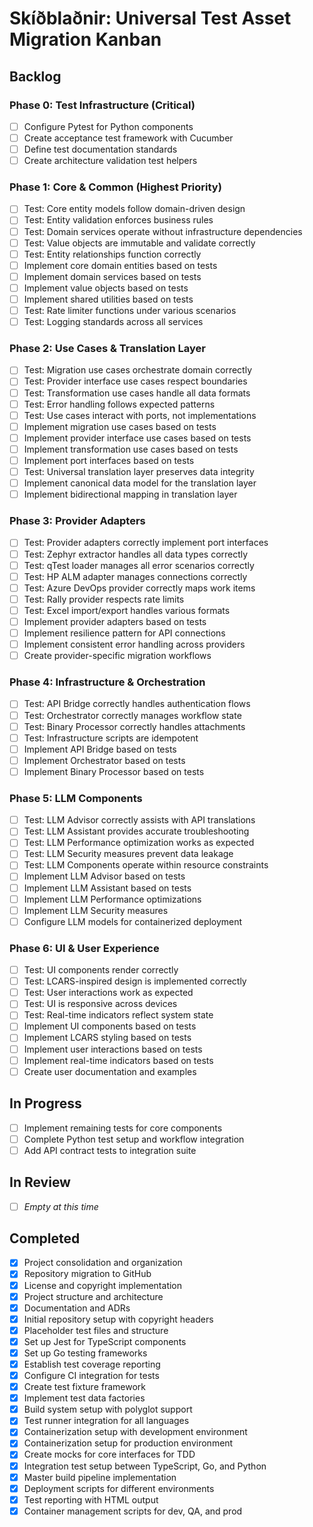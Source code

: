 # Skíðblaðnir: Universal Test Asset Migration Kanban

## Backlog

### Phase 0: Test Infrastructure (Critical)

- [ ] Configure Pytest for Python components
- [ ] Create acceptance test framework with Cucumber
- [ ] Define test documentation standards
- [ ] Create architecture validation test helpers

### Phase 1: Core & Common (Highest Priority)

- [ ] Test: Core entity models follow domain-driven design
- [ ] Test: Entity validation enforces business rules
- [ ] Test: Domain services operate without infrastructure dependencies
- [ ] Test: Value objects are immutable and validate correctly
- [ ] Test: Entity relationships function correctly
- [ ] Implement core domain entities based on tests
- [ ] Implement domain services based on tests
- [ ] Implement value objects based on tests
- [ ] Implement shared utilities based on tests
- [ ] Test: Rate limiter functions under various scenarios
- [ ] Test: Logging standards across all services

### Phase 2: Use Cases & Translation Layer

- [ ] Test: Migration use cases orchestrate domain correctly
- [ ] Test: Provider interface use cases respect boundaries
- [ ] Test: Transformation use cases handle all data formats
- [ ] Test: Error handling follows expected patterns
- [ ] Test: Use cases interact with ports, not implementations
- [ ] Implement migration use cases based on tests
- [ ] Implement provider interface use cases based on tests
- [ ] Implement transformation use cases based on tests
- [ ] Implement port interfaces based on tests
- [ ] Test: Universal translation layer preserves data integrity
- [ ] Implement canonical data model for the translation layer
- [ ] Implement bidirectional mapping in translation layer

### Phase 3: Provider Adapters

- [ ] Test: Provider adapters correctly implement port interfaces
- [ ] Test: Zephyr extractor handles all data types correctly
- [ ] Test: qTest loader manages all error scenarios correctly
- [ ] Test: HP ALM adapter manages connections correctly
- [ ] Test: Azure DevOps provider correctly maps work items
- [ ] Test: Rally provider respects rate limits
- [ ] Test: Excel import/export handles various formats
- [ ] Implement provider adapters based on tests
- [ ] Implement resilience pattern for API connections
- [ ] Implement consistent error handling across providers
- [ ] Create provider-specific migration workflows

### Phase 4: Infrastructure & Orchestration

- [ ] Test: API Bridge correctly handles authentication flows
- [ ] Test: Orchestrator correctly manages workflow state
- [ ] Test: Binary Processor correctly handles attachments
- [ ] Test: Infrastructure scripts are idempotent
- [ ] Implement API Bridge based on tests
- [ ] Implement Orchestrator based on tests
- [ ] Implement Binary Processor based on tests

### Phase 5: LLM Components

- [ ] Test: LLM Advisor correctly assists with API translations
- [ ] Test: LLM Assistant provides accurate troubleshooting
- [ ] Test: LLM Performance optimization works as expected
- [ ] Test: LLM Security measures prevent data leakage
- [ ] Test: LLM Components operate within resource constraints
- [ ] Implement LLM Advisor based on tests
- [ ] Implement LLM Assistant based on tests
- [ ] Implement LLM Performance optimizations
- [ ] Implement LLM Security measures
- [ ] Configure LLM models for containerized deployment

### Phase 6: UI & User Experience

- [ ] Test: UI components render correctly
- [ ] Test: LCARS-inspired design is implemented correctly
- [ ] Test: User interactions work as expected
- [ ] Test: UI is responsive across devices
- [ ] Test: Real-time indicators reflect system state
- [ ] Implement UI components based on tests
- [ ] Implement LCARS styling based on tests
- [ ] Implement user interactions based on tests
- [ ] Implement real-time indicators based on tests
- [ ] Create user documentation and examples

## In Progress

- [ ] Implement remaining tests for core components
- [ ] Complete Python test setup and workflow integration
- [ ] Add API contract tests to integration suite

## In Review

- [ ] *Empty at this time*

## Completed

- [x] Project consolidation and organization
- [x] Repository migration to GitHub
- [x] License and copyright implementation
- [x] Project structure and architecture
- [x] Documentation and ADRs
- [x] Initial repository setup with copyright headers
- [x] Placeholder test files and structure
- [x] Set up Jest for TypeScript components
- [x] Set up Go testing frameworks
- [x] Establish test coverage reporting
- [x] Configure CI integration for tests
- [x] Create test fixture framework
- [x] Implement test data factories
- [x] Build system setup with polyglot support
- [x] Test runner integration for all languages
- [x] Containerization setup with development environment
- [x] Containerization setup for production environment
- [x] Create mocks for core interfaces for TDD
- [x] Integration test setup between TypeScript, Go, and Python
- [x] Master build pipeline implementation
- [x] Deployment scripts for different environments
- [x] Test reporting with HTML output
- [x] Container management scripts for dev, QA, and prod